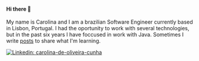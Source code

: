 #### Hi there 👋
My name is Carolina and I am a brazilian Software Engineer currently based in Lisbon, Portugal. I had the oportunity to work with several technologies, but in the past six years I have foccused in work with Java. Sometimes I write [posts](https://dev.to/ccunha) to share what I'm learning.

[![Linkedin: carolina-de-oliveira-cunha](https://img.shields.io/badge/-Linkedin-blue?style=flat-square&logo=Linkedin&logoColor=white&link=https://www.linkedin.com/in/carolina-de-oliveira-cunha/)](https://www.linkedin.com/in/carolina-de-oliveira-cunha/)
<!--
**ccunha/ccunha** is a ✨ _special_ ✨ repository because its `README.md` (this file) appears on your GitHub profile.

Here are some ideas to get you started:

- 🔭 I’m currently working on ...
- 🌱 I’m currently learning ...
- 👯 I’m looking to collaborate on ...
- 🤔 I’m looking for help with ...
- 💬 Ask me about ...
- 📫 How to reach me: ...
- 😄 Pronouns: ...
- ⚡ Fun fact: ...
-->
